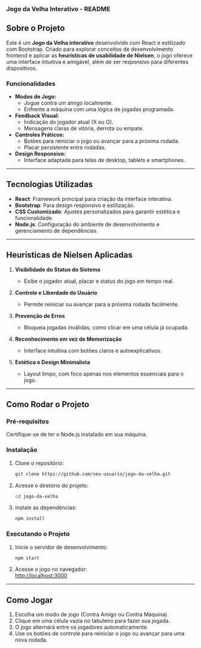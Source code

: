 ### **Jogo da Velha Interativo - README**

## **Sobre o Projeto**  
Este é um **Jogo da Velha interativo** desenvolvido com React e estilizado com Bootstrap. Criado para explorar conceitos de desenvolvimento frontend e aplicar as **heurísticas de usabilidade de Nielsen**, o jogo oferece uma interface intuitiva e amigável, além de ser responsivo para diferentes dispositivos.

### **Funcionalidades**
- **Modos de Jogo:**
  - Jogue contra um amigo localmente.
  - Enfrente a máquina com uma lógica de jogadas programada.
- **Feedback Visual:**
  - Indicação do jogador atual (X ou O).
  - Mensagens claras de vitória, derrota ou empate.
- **Controles Práticos:**
  - Botões para reiniciar o jogo ou avançar para a próxima rodada.
  - Placar persistente entre rodadas.
- **Design Responsivo:**
  - Interface adaptada para telas de desktop, tablets e smartphones.

---

## **Tecnologias Utilizadas**
- **React**: Framework principal para criação da interface interativa.
- **Bootstrap**: Para design responsivo e estilização.
- **CSS Customizado**: Ajustes personalizados para garantir estética e funcionalidade.
- **Node.js**: Configuração do ambiente de desenvolvimento e gerenciamento de dependências.

---

## **Heurísticas de Nielsen Aplicadas**
1. **Visibilidade do Status do Sistema**  
   - Exibe o jogador atual, placar e status do jogo em tempo real.
   
2. **Controle e Liberdade do Usuário**  
   - Permite reiniciar ou avançar para a próxima rodada facilmente.

3. **Prevenção de Erros**  
   - Bloqueia jogadas inválidas, como clicar em uma célula já ocupada.

4. **Reconhecimento em vez de Memorização**  
   - Interface intuitiva com botões claros e autoexplicativos.

5. **Estética e Design Minimalista**  
   - Layout limpo, com foco apenas nos elementos essenciais para o jogo.

---

## **Como Rodar o Projeto**

### **Pré-requisitos**
Certifique-se de ter o Node.js instalado em sua máquina.  

### **Instalação**
1. Clone o repositório:  
   ```bash
   git clone https://github.com/seu-usuario/jogo-da-velha.git
   ```
2. Acesse o diretório do projeto:  
   ```bash
   cd jogo-da-velha
   ```
3. Instale as dependências:  
   ```bash
   npm install
   ```

### **Executando o Projeto**
1. Inicie o servidor de desenvolvimento:  
   ```bash
   npm start
   ```
2. Acesse o jogo no navegador:  
   [http://localhost:3000](http://localhost:3000)

---

## **Como Jogar**
1. Escolha um modo de jogo (Contra Amigo ou Contra Máquina).
2. Clique em uma célula vazia no tabuleiro para fazer sua jogada.
3. O jogo alternará entre os jogadores automaticamente.
4. Use os botões de controle para reiniciar o jogo ou avançar para uma nova rodada.



